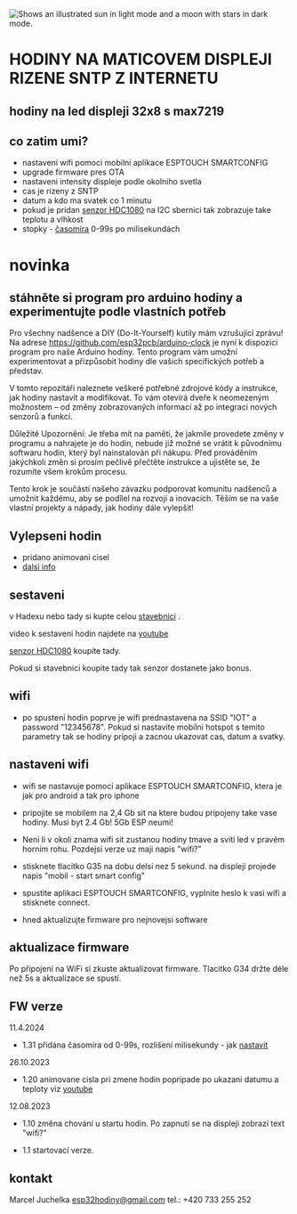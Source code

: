 <picture>
  <source media="(prefers-color-scheme: dark)" srcset="https://github.com/esp32pcb/hodiny/blob/main/cas%20vecer.jpg">
  <source media="(prefers-color-scheme: light)" srcset="https://github.com/esp32pcb/hodiny/blob/main/hodiny%20svitici%20light.jpg">
  <img alt="Shows an illustrated sun in light mode and a moon with stars in dark mode." src="https://user-images.githubusercontent.com/25423296/163456779-a8556205-d0a5-45e2-ac17-42d089e3c3f8.png">
</picture>

# HODINY NA MATICOVEM DISPLEJI RIZENE SNTP Z INTERNETU 
## hodiny na led displeji 32x8 s max7219

## co zatim umi?
- nastaveni wifi pomoci mobilni aplikace ESPTOUCH SMARTCONFIG
- upgrade firmware pres OTA
- nastaveni intensity displeje podle okolniho svetla
- cas je rizeny z SNTP
- datum a kdo ma svatek co 1 minutu
- pokud je pridan [senzor HDC1080](https://github.com/esp32pcb/hodiny/blob/main/senzorHDC1080_1.jpg) na I2C sbernici tak zobrazuje take teplotu a vlhkost
- stopky - [časomíra](https://youtu.be/6PLG5gm5gp4) 0-99s po milisekundách 

# novinka
## stáhněte si program pro arduino hodiny a experimentujte podle vlastních potřeb

Pro všechny nadšence a DIY (Do-It-Yourself) kutily mám vzrušující zprávu! Na adrese https://github.com/esp32pcb/arduino-clock je nyní k dispozici program pro naše Arduino hodiny. Tento program vám umožní experimentovat a přizpůsobit hodiny dle vašich specifických potřeb a představ.

V tomto repozitáři naleznete veškeré potřebné zdrojové kódy a instrukce, jak hodiny nastavit a modifikovat. To vám otevírá dveře k neomezeným možnostem – od změny zobrazovaných informací až po integraci nových senzorů a funkcí.

Důležité Upozornění:
Je třeba mít na paměti, že jakmile provedete změny v programu a nahrajete je do hodin, nebude již možné se vrátit k původnímu softwaru hodin, který byl nainstalován při nákupu. Před prováděním jakýchkoli změn si prosím pečlivě přečtěte instrukce a ujistěte se, že rozumíte všem krokům procesu.

Tento krok je součástí našeho závazku podporovat komunitu nadšenců a umožnit každému, aby se podílel na rozvoji a inovacích. Těším se na vaše vlastní projekty a nápady, jak hodiny dále vylepšit!


## Vylepseni hodin
- pridano animovani cisel
- [dalsi info](https://github.com/esp32pcb/hodiny/blob/main/Hodiny_Pripravovane_Inovace.md)

## sestaveni
v Hadexu nebo tady si kupte celou [stavebnici](https://www.hadex.cz/m304-stavebnice-hodiny-s-esp32-vroom-32-24ghz-wifi--bluetooth) .

video k sestaveni hodin najdete na [youtube](https://www.youtube.com/playlist?list=PLUCHvT3VSIT8nw8vogFUVakzei5OW-S98)

[senzor HDC1080](https://github.com/esp32pcb/hodiny/blob/main/senzorHDC1080_1.jpg) koupíte tady.

Pokud si stavebnici koupite tady tak senzor dostanete jako bonus.

## wifi
- po spusteni hodin poprve je wifi prednastavena na SSID "IOT" a password "12345678".
  Pokud si nastavite mobilni hotspot s temito parametry tak se hodiny pripoji a zacnou ukazovat cas, datum a svatky.
## nastaveni wifi
- wifi se nastavuje pomoci aplikace ESPTOUCH SMARTCONFIG, ktera je jak pro android a tak pro iphone
- pripojite se mobilem na 2,4 Gb sit na ktere budou pripojeny take vase hodiny. Musi byt 2.4 Gb! 5Gb ESP neumi!

- Neni li v okoli znama wifi sit zustanou hodiny tmave a svítí led v pravém horním rohu. Pozdejsi verze uz maji napis "wifi?"
- stisknete tlacitko G35 na dobu delsi nez 5 sekund. na displeji projede napis "mobil - start smart config"
- spustite aplikaci ESPTOUCH SMARTCONFIG, vyplnite heslo k vasi wifi a stisknete connect.
- hned aktualizujte firmware pro nejnovejsi software

## aktualizace firmware
Po připojení na WiFi si zkuste aktualizovat firmware.
Tlacitko G34 držte déle než 5s a aktualizace se spustí.

## FW verze 
11.4.2024
- 1.31  přidána časomíra od 0-99s, rozlišení milisekundy - jak [nastavit](https://youtu.be/hgDsx6DGCJs)

26.10.2023
- 1.20 animovane cisla pri zmene hodin popripade po ukazani datumu a teploty viz [youtube](https://www.youtube.com/playlist?list=PLUCHvT3VSIT8nw8vogFUVakzei5OW-S98)

12.08.2023
- 1.10 změna chování u startu hodin. Po zapnutí se na displeji zobrazí text "wifi?"
  
- 1.1 startovací verze.



## kontakt
Marcel Juchelka
esp32hodiny@gmail.com
tel.: +420 733 255 252




